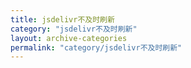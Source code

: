 ```yaml
---
title: jsdelivr不及时刷新
category: "jsdelivr不及时刷新"
layout: archive-categories
permalink: "category/jsdelivr不及时刷新"
---
```

